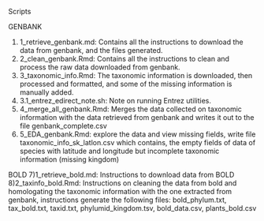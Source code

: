 Scripts

GENBANK
1) 1_retrieve_genbank.md: Contains all the instructions to download the data from genbank, and the files generated.
2) 2_clean_genbank.Rmd: Contains all the instructions to clean and process the raw data downloaded from genbank.
3) 3_taxonomic_info.Rmd: The taxonomic information is downloaded, then processed and formatted, and some of the missing information is manually added. 
4) 3.1_entrez_edirect_note.sh: Note on running Entrez utilities.
5) 4_merge_all_genbank.Rmd: Merges the data collected  on taxonomic information with the data retrieved from genbank and writes it out to the file genbank_complete.csv
6) 5_EDA_genbank.Rmd: explore the data and view missing fields, write file taxonomic_info_sk_latlon.csv which contains, the empty fields of data of species with latitude and longitude but incomplete taxonomic information (missing kingdom)

BOLD
7)1_retrieve_bold.md: Instructions to download  data from BOLD
8)2_taxinfo_bold.Rmd: Instructions on cleaning the data from bold and homologating the taxonomic information with the one extracted from genbank, instructions generate the following files: bold_phylum.txt, tax_bold.txt, taxid.txt, phylumid_kingdom.tsv, bold_data.csv, plants_bold.csv
